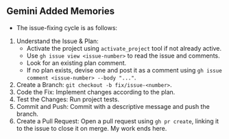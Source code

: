 ## Gemini Added Memories
- The issue-fixing cycle is as follows:
1. Understand the Issue & Plan:
    - Activate the project using `activate_project` tool if not already active.
    - Use `gh issue view <issue-number>` to read the issue and comments.
    - Look for an existing plan comment.
    - If no plan exists, devise one and post it as a comment using `gh issue comment <issue-number> --body "..."`.
2. Create a Branch: `git checkout -b fix/issue-<number>`.
3. Code the Fix: Implement changes according to the plan.
4. Test the Changes: Run project tests.
5. Commit and Push: Commit with a descriptive message and push the branch.
6. Create a Pull Request: Open a pull request using `gh pr create`, linking it to the issue to close it on merge. My work ends here.